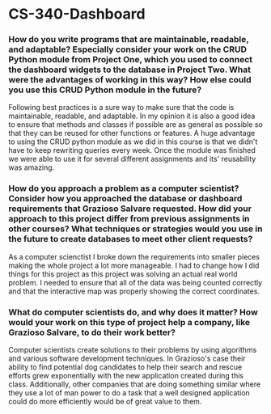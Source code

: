 # CS-340-Dashboard

### How do you write programs that are maintainable, readable, and adaptable? Especially consider your work on the CRUD Python module from Project One, which you used to connect the dashboard widgets to the database in Project Two. What were the advantages of working in this way? How else could you use this CRUD Python module in the future?
Following best practices is a sure way to make sure that the code is maintainable, readable, and adaptable. In my opinion it is also a good idea to ensure that methods and classes if possible are as general as possible so that they can be reused for other functions or features. A huge advantage to using the CRUD python module as we did in this course is that we didn't have to keep rewriting queries every week. Once the module was finished we were able to use it for several different assignments and its' reusability was amazing.

### How do you approach a problem as a computer scientist? Consider how you approached the database or dashboard requirements that Grazioso Salvare requested. How did your approach to this project differ from previous assignments in other courses? What techniques or strategies would you use in the future to create databases to meet other client requests?
As a computer scienctist I broke down the requirements into smaller pieces making the whole project a lot more manageable. I had to change how I did things for this project as this project was solving an actual real world problem. I needed to ensure that all of the data was being counted correctly and that the interactive map was properly showing the correct coordinates.

### What do computer scientists do, and why does it matter? How would your work on this type of project help a company, like Grazioso Salvare, to do their work better?
Computer scientists create solutions to their problems by using algorithms and various software development techniques. In Grazioso's case their ability to find potential dog candidates to help their search and rescue efforts grew exponentially with the new application created during this class. Additionally, other companies that are doing something similar where they use a lot of man power to do a task that a well designed application could do more efficiently would be of great value to them.
